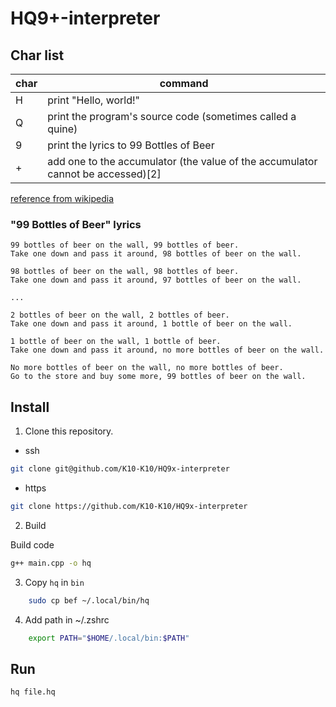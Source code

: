 # HQ9+-interpreter

## Char list

| char | command                                                                         |
| ---- | ------------------------------------------------------------------------------- |
| H    | print "Hello, world!"                                                           |
| Q    | print the program's source code (sometimes called a quine)                      |
| 9    | print the lyrics to 99 Bottles of Beer                                          |
| +    | add one to the accumulator (the value of the accumulator cannot be accessed)[2] |

[reference from wikipedia](https://simple.wikipedia.org/wiki/HQ9%2B)

### "99 Bottles of Beer" lyrics
```
99 bottles of beer on the wall, 99 bottles of beer.
Take one down and pass it around, 98 bottles of beer on the wall.

98 bottles of beer on the wall, 98 bottles of beer.
Take one down and pass it around, 97 bottles of beer on the wall.

...

2 bottles of beer on the wall, 2 bottles of beer.
Take one down and pass it around, 1 bottle of beer on the wall.

1 bottle of beer on the wall, 1 bottle of beer.
Take one down and pass it around, no more bottles of beer on the wall.

No more bottles of beer on the wall, no more bottles of beer.
Go to the store and buy some more, 99 bottles of beer on the wall.
```

## Install

1. Clone this repository.

- ssh

```bash
git clone git@github.com/K10-K10/HQ9x-interpreter
```

- https

```bash
git clone https://github.com/K10-K10/HQ9x-interpreter
```

2. Build

Build code

```bash
g++ main.cpp -o hq
```

3. Copy `hq` in `bin`

```bash
	sudo cp bef ~/.local/bin/hq
```

4. Add path in ~/.zshrc

```bash
	export PATH="$HOME/.local/bin:$PATH"
```

## Run

```bash
hq file.hq
```
